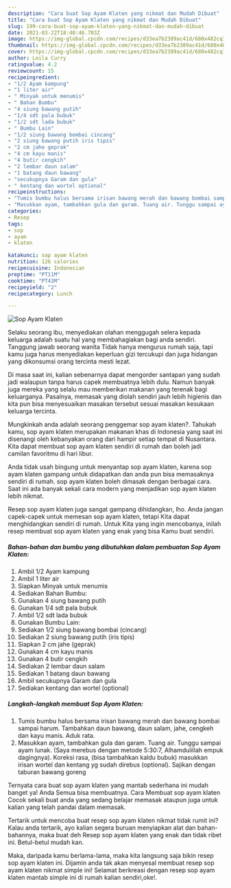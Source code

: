 ```yaml
---
description: "Cara buat Sop Ayam Klaten yang nikmat dan Mudah Dibuat"
title: "Cara buat Sop Ayam Klaten yang nikmat dan Mudah Dibuat"
slug: 199-cara-buat-sop-ayam-klaten-yang-nikmat-dan-mudah-dibuat
date: 2021-03-22T18:40:46.703Z
image: https://img-global.cpcdn.com/recipes/d33ea7b2389ac41d/680x482cq70/sop-ayam-klaten-foto-resep-utama.jpg
thumbnail: https://img-global.cpcdn.com/recipes/d33ea7b2389ac41d/680x482cq70/sop-ayam-klaten-foto-resep-utama.jpg
cover: https://img-global.cpcdn.com/recipes/d33ea7b2389ac41d/680x482cq70/sop-ayam-klaten-foto-resep-utama.jpg
author: Leila Curry
ratingvalue: 4.2
reviewcount: 15
recipeingredient:
- "1/2 Ayam kampung"
- "1 liter air"
- " Minyak untuk menumis"
- " Bahan Bumbu"
- "4 siung bawang putih"
- "1/4 sdt pala bubuk"
- "1/2 sdt lada bubuk"
- " Bumbu Lain"
- "1/2 siung bawang bombai cincang"
- "2 siung bawang putih iris tipis"
- "2 cm jahe geprak"
- "4 cm kayu manis"
- "4 butir cengkih"
- "2 lembar daun salam"
- "1 batang daun bawang"
- "secukupnya Garam dan gula"
- " kentang dan wortel optional"
recipeinstructions:
- "Tumis bumbu halus bersama irisan bawang merah dan bawang bombai sampai harum. Tambahkan daun bawang, daun salam, jahe, cengkeh dan kayu manis. Aduk rata."
- "Masukkan ayam, tambahkan gula dan garam. Tuang air. Tunggu sampai ayam lunak. (Saya merebus dengan metode 5:30:7, Alhamdulillah empuk dagingnya). Koreksi rasa, (bisa tambahkan kaldu bubuk) masukkan irisan wortel dan kentang yg sudah direbus (optional). Sajikan dengan taburan bawang goreng"
categories:
- Resep
tags:
- sop
- ayam
- klaten

katakunci: sop ayam klaten 
nutrition: 126 calories
recipecuisine: Indonesian
preptime: "PT11M"
cooktime: "PT43M"
recipeyield: "2"
recipecategory: Lunch

---
```



![Sop Ayam Klaten](https://img-global.cpcdn.com/recipes/d33ea7b2389ac41d/680x482cq70/sop-ayam-klaten-foto-resep-utama.jpg)

Selaku seorang ibu, menyediakan olahan menggugah selera kepada keluarga adalah suatu hal yang membahagiakan bagi anda sendiri. Tanggung jawab seorang  wanita Tidak hanya mengurus rumah saja, tapi kamu juga harus menyediakan keperluan gizi tercukupi dan juga hidangan yang dikonsumsi orang tercinta mesti lezat.

Di masa  saat ini, kalian sebenarnya dapat mengorder santapan yang sudah jadi walaupun tanpa harus capek membuatnya lebih dulu. Namun banyak juga mereka yang selalu mau memberikan makanan yang terenak bagi keluarganya. Pasalnya, memasak yang diolah sendiri jauh lebih higienis dan kita pun bisa menyesuaikan masakan tersebut sesuai masakan kesukaan keluarga tercinta. 



Mungkinkah anda adalah seorang penggemar sop ayam klaten?. Tahukah kamu, sop ayam klaten merupakan makanan khas di Indonesia yang saat ini disenangi oleh kebanyakan orang dari hampir setiap tempat di Nusantara. Kita dapat membuat sop ayam klaten sendiri di rumah dan boleh jadi camilan favoritmu di hari libur.

Anda tidak usah bingung untuk menyantap sop ayam klaten, karena sop ayam klaten gampang untuk didapatkan dan anda pun bisa memasaknya sendiri di rumah. sop ayam klaten boleh dimasak dengan berbagai cara. Saat ini ada banyak sekali cara modern yang menjadikan sop ayam klaten lebih nikmat.

Resep sop ayam klaten juga sangat gampang dihidangkan, lho. Anda jangan capek-capek untuk memesan sop ayam klaten, tetapi Kita dapat menghidangkan sendiri di rumah. Untuk Kita yang ingin mencobanya, inilah resep membuat sop ayam klaten yang enak yang bisa Kamu buat sendiri.

<!--inarticleads1-->

##### Bahan-bahan dan bumbu yang dibutuhkan dalam pembuatan Sop Ayam Klaten:

1. Ambil 1/2 Ayam kampung
1. Ambil 1 liter air
1. Siapkan  Minyak untuk menumis
1. Sediakan  Bahan Bumbu:
1. Gunakan 4 siung bawang putih
1. Gunakan 1/4 sdt pala bubuk
1. Ambil 1/2 sdt lada bubuk
1. Gunakan  Bumbu Lain:
1. Sediakan 1/2 siung bawang bombai (cincang)
1. Sediakan 2 siung bawang putih (iris tipis)
1. Siapkan 2 cm jahe (geprak)
1. Gunakan 4 cm kayu manis
1. Gunakan 4 butir cengkih
1. Sediakan 2 lembar daun salam
1. Sediakan 1 batang daun bawang
1. Ambil secukupnya Garam dan gula
1. Sediakan  kentang dan wortel (optional)




<!--inarticleads2-->

##### Langkah-langkah membuat Sop Ayam Klaten:

1. Tumis bumbu halus bersama irisan bawang merah dan bawang bombai sampai harum. Tambahkan daun bawang, daun salam, jahe, cengkeh dan kayu manis. Aduk rata.
1. Masukkan ayam, tambahkan gula dan garam. Tuang air. Tunggu sampai ayam lunak. (Saya merebus dengan metode 5:30:7, Alhamdulillah empuk dagingnya). Koreksi rasa, (bisa tambahkan kaldu bubuk) masukkan irisan wortel dan kentang yg sudah direbus (optional). Sajikan dengan taburan bawang goreng




Ternyata cara buat sop ayam klaten yang mantab sederhana ini mudah banget ya! Anda Semua bisa membuatnya. Cara Membuat sop ayam klaten Cocok sekali buat anda yang sedang belajar memasak ataupun juga untuk kalian yang telah pandai dalam memasak.

Tertarik untuk mencoba buat resep sop ayam klaten nikmat tidak rumit ini? Kalau anda tertarik, ayo kalian segera buruan menyiapkan alat dan bahan-bahannya, maka buat deh Resep sop ayam klaten yang enak dan tidak ribet ini. Betul-betul mudah kan. 

Maka, daripada kamu berlama-lama, maka kita langsung saja bikin resep sop ayam klaten ini. Dijamin anda tak akan menyesal membuat resep sop ayam klaten nikmat simple ini! Selamat berkreasi dengan resep sop ayam klaten mantab simple ini di rumah kalian sendiri,oke!.

